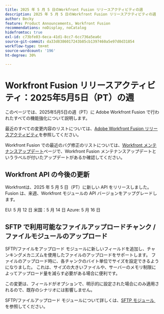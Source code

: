 ```yaml
---
title: 2025 年 5 月 5 日のWorkfront Fusion リリースアクティビティの週
description: 2025 年 5 月 5 日のWorkfront Fusion リリースアクティビティの週
author: Becky
feature: Product Announcements, Workfront Fusion
recommendations: noDisplay, noCatalog
hidefromtoc: true
exl-id: c73bfe03-6eca-41d1-8cc7-6cc736a5ea6c
source-git-commit: da33d8386017243b85cb1397460a5e97d0d31854
workflow-type: tm+mt
source-wordcount: '196'
ht-degree: 30%

---
```


# Workfront Fusion リリースアクティビティ：2025年5月5日（PT）の週

このページでは、2025年5月5日の週（PT）に Adobe Workfront Fusion で行われたすべての機能強化について説明します。

最近のすべての変更内容のリストについては、[Adobe Workfront Fusion リリースアクティビティ](/help/workfront-fusion/fusion-product-releases/fusion-release-activity.md)を参照してください。

Workfront Fusion での最近のバグ修正のリストについては、[Workfront メンテナンスアップデート](https://experienceleague.adobe.com/ja/docs/workfront-known-issues/releases/current-updates)ページで、Workfront Fusion メンテナンスアップデートというラベルが付いたアップデートがあるか確認してください。

## Workfront API の今後の更新

Workfrontは、2025 年 5 月 5 日（PT）に新しい API をリリースしました。 Fusion は、来週、Workfront モジュールの API バージョンをアップグレードします。

EU: 5 月 12 日
米国：5 月 14 日
Azure: 5 月 16 日

## SFTP で利用可能なファイルアップロードチャンク / ファイルモジュールのアップロード

SFTP/ファイルをアップロード モジュールに新しいフィールドを追加し、チャンキングメカニズムを使用したファイルのアップロードをサポートします。 ファイルのアップロード時に、各チャンクのバイト単位でサイズを設定できるようになりました。 これは、サイズの大きいファイルや、サーバーのメモリ制限によってアップロード量を減らす必要がある場合に便利です。

この変更は、フィールドがオプションで、明示的に設定された場合にのみ適用されるので、既存のシナリオには影響しません。

SFTP/ファイルアップロード モジュールについて詳しくは、[SFTP モジュール &#x200B;](/help/workfront-fusion/references/apps-and-modules/universal-connectors/sftp.md) を参照してください。
